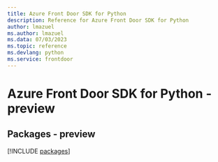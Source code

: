 ```yaml
---
title: Azure Front Door SDK for Python
description: Reference for Azure Front Door SDK for Python
author: lmazuel
ms.author: lmazuel
ms.data: 07/03/2023
ms.topic: reference
ms.devlang: python
ms.service: frontdoor
---
```

# Azure Front Door SDK for Python - preview
## Packages - preview
[!INCLUDE [packages](front-door-index.md)]